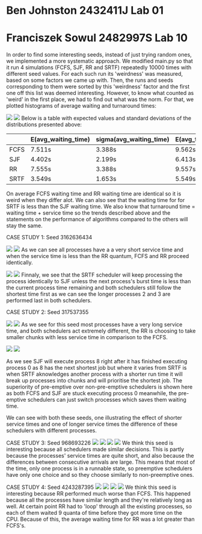 # Ben Johnston 2432411J Lab 01
# Franciszek Sowul 2482997S Lab 10

In order to find some interesting seeds, instead of just trying random ones, we implemented a more systematic approach. We modified main.py so that it run 4 simulations (FCFS, SJF, RR and SRTF) repeatedly 10000 times with different seed values. For each such run its 'weirdness' was measured, based on some factors we came up with. Then, the runs and seeds corresponding to them were sorted by this 'weirdness' factor and the first one off this list was deemed interesting. However, to know what counted as 'weird' in the first place, we had to find out what was the norm. For that, we plotted histograms of average waiting and turnaround times: 

![](avg_waiting_time.png)
![](avg_turnaround_time.png)
Below is a table with expected values and standard deviations of the distributions presented above:

|      | E(avg_waiting_time) | sigma(avg_waiting_time) | E(avg_turnaround_time) | sigma(avg_turnaround_time) |
|------|---------------------|-------------------------|------------------------|----------------------------|
| FCFS | 7.511s              | 3.388s                  | 9.562s                 | 3.943s                     |
| SJF  | 4.402s              | 2.199s                  | 6.413s                 | 2.721s                     |
| RR   | 7.555s              | 3.388s                  | 9.557s                 | 3.934s                     |
| SRTF | 3.549s              | 1.653s                  | 5.549s                 | 2.211s                     |

On average FCFS waiting time and RR waiting time are identical so it is weird when they differ alot. We can also see that the waiting time for for SRTF is less than the SJF waiting time. We also know that turnaround time = waiting time + service time so the trends described above and the statements on the performance of algorithms compared to the others will stay the same.

CASE STUDY 1: Seed 3162636434

![](316fcfs.png)
![](316rr.png)
As we can see all processes have a a very short service time and when the service time is less than the RR quantum, FCFS and RR proceed identically.

![](316sjf.png)
![](316srtf.png)
Finnaly, we see that the SRTF scheduler will keep processing the process identically to SJF unless the next process's burst time is less than the current process time remaining and both schedulers still follow the shortest time first as we can see the longer processes 2 and 3 are performed last in both schedulers.

CASE STUDY 2: Seed 317537355

![](317fcfs.png)
![](317rr.png)
As we see for this seed most processes have a very long service time, and both schedulers act extremely different, the RR is choosing to take smaller chunks with less service time in comparison to the FCFS.

![](317sjf.png)
![](317srtf.png)

As we see SJF will execute process 8 right after it has finished executing process 0 as 8 has the next shortest job but where it varies from SRTF is when SRTF aknowledges another process with a shorter run time it will break up processes into chunks and will prioritise the shortest job. The superiority of pre-emptive over non-pre-emptive schedulers is shown here as both FCFS and SJF are stuck executing process 0 meanwhile, the pre-emptive schedulers can just switch processes which saves them waiting time.

We can see with both these seeds, one illustrating the effect of shorter service times and one of longer service times the difference of these schedulers with different processes.

CASE STUDY 3: Seed 968693226
![](FCFS_968693226.png)
![](RR_968693226.png)
![](SJF_968693226.png)
![](SRTF_968693226.png)
We think this seed is interesting because all schedulers made similar decisions. This is partly because the processes' service times are quite short, and also because the differences between consecutive arrivals are large. This means that most of the time, only one process is in a runnable state, so preemptive schedulers have only one choice and so they choose similarly to non-preemptive ones.

CASE STUDY 4: Seed 4243287395
![](424fcfs.png)
![](424rr.png)
![](424sjf.png)
![](424srtf.png)
We think this seed is interesting because RR performed much worse than FCFS. This happened because all the processes have similar length and they're relatively long as well. At certain point RR had to 'loop' through all the existing processes, so each of them waited 9 quanta of time before they got more time on the CPU. Because of this, the average waiting time for RR was a lot greater than FCFS's.
